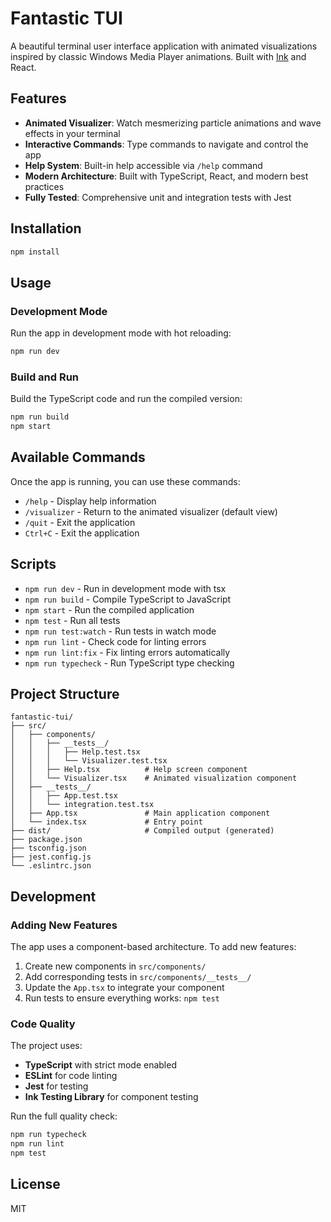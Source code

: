 # Fantastic TUI

A beautiful terminal user interface application with animated visualizations inspired by classic Windows Media Player animations. Built with [Ink](https://github.com/vadimdemedes/ink) and React.

## Features

- **Animated Visualizer**: Watch mesmerizing particle animations and wave effects in your terminal
- **Interactive Commands**: Type commands to navigate and control the app
- **Help System**: Built-in help accessible via `/help` command
- **Modern Architecture**: Built with TypeScript, React, and modern best practices
- **Fully Tested**: Comprehensive unit and integration tests with Jest

## Installation

```bash
npm install
```

## Usage

### Development Mode

Run the app in development mode with hot reloading:

```bash
npm run dev
```

### Build and Run

Build the TypeScript code and run the compiled version:

```bash
npm run build
npm start
```

## Available Commands

Once the app is running, you can use these commands:

- `/help` - Display help information
- `/visualizer` - Return to the animated visualizer (default view)
- `/quit` - Exit the application
- `Ctrl+C` - Exit the application

## Scripts

- `npm run dev` - Run in development mode with tsx
- `npm run build` - Compile TypeScript to JavaScript
- `npm start` - Run the compiled application
- `npm test` - Run all tests
- `npm run test:watch` - Run tests in watch mode
- `npm run lint` - Check code for linting errors
- `npm run lint:fix` - Fix linting errors automatically
- `npm run typecheck` - Run TypeScript type checking

## Project Structure

```
fantastic-tui/
├── src/
│   ├── components/
│   │   ├── __tests__/
│   │   │   ├── Help.test.tsx
│   │   │   └── Visualizer.test.tsx
│   │   ├── Help.tsx          # Help screen component
│   │   └── Visualizer.tsx    # Animated visualization component
│   ├── __tests__/
│   │   ├── App.test.tsx
│   │   └── integration.test.tsx
│   ├── App.tsx               # Main application component
│   └── index.tsx             # Entry point
├── dist/                     # Compiled output (generated)
├── package.json
├── tsconfig.json
├── jest.config.js
└── .eslintrc.json
```

## Development

### Adding New Features

The app uses a component-based architecture. To add new features:

1. Create new components in `src/components/`
2. Add corresponding tests in `src/components/__tests__/`
3. Update the `App.tsx` to integrate your component
4. Run tests to ensure everything works: `npm test`

### Code Quality

The project uses:

- **TypeScript** with strict mode enabled
- **ESLint** for code linting
- **Jest** for testing
- **Ink Testing Library** for component testing

Run the full quality check:

```bash
npm run typecheck
npm run lint
npm test
```

## License

MIT
